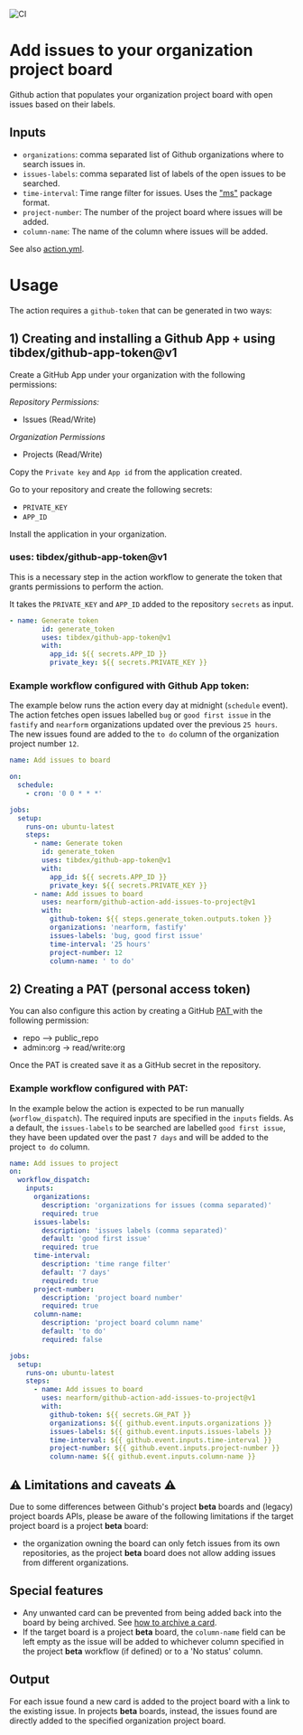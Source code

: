![CI](https://github.com/nearform/github-action-add-issues-to-project/actions/workflows/ci.yml/badge.svg)

# Add issues to your organization project board
Github action that populates your organization project board with open issues based on their labels.

## Inputs
- `organizations`: comma separated list of Github organizations where to search issues in.
- `issues-labels`: comma separated list of labels of the open issues to be searched.
- `time-interval`:  Time range filter for issues. Uses the ["ms"](https://www.npmjs.com/package/ms) package format.
- `project-number`: The number of the project board where issues will be added.
- `column-name`: The name of the column where issues will be added.

See also [action.yml](action.yml).

# Usage

The action requires a `github-token` that can be generated in two ways: 

## 1) Creating and installing a Github App + using tibdex/github-app-token@v1

Create a GitHub App under your organization with the following permissions:

*Repository Permissions:*
- Issues (Read/Write)

*Organization Permissions*
- Projects (Read/Write)

Copy the `Private key` and `App id` from the application created.

Go to your repository and create the following secrets:
- `PRIVATE_KEY`
- `APP_ID`

Install the application in your organization.

### uses: tibdex/github-app-token@v1

This is a necessary step in the action workflow to generate the token that grants permissions to perform the action.

It takes the `PRIVATE_KEY` and `APP_ID` added to the repository `secrets` as input.  

```yaml
- name: Generate token
        id: generate_token
        uses: tibdex/github-app-token@v1
        with:
          app_id: ${{ secrets.APP_ID }}
          private_key: ${{ secrets.PRIVATE_KEY }}
```

### Example workflow configured with Github App token:

The example below runs the action every day at midnight (`schedule` event). The action fetches open issues labelled `bug` or `good first issue` in the `fastify` and `nearform` organizations updated over the previous `25 hours`. The new issues found are added to the `to do` column of the organization project number `12`.

```yaml
name: Add issues to board

on:
  schedule:
    - cron: '0 0 * * *'

jobs:
  setup:
    runs-on: ubuntu-latest
    steps:
      - name: Generate token
        id: generate_token
        uses: tibdex/github-app-token@v1
        with:
          app_id: ${{ secrets.APP_ID }}
          private_key: ${{ secrets.PRIVATE_KEY }}
      - name: Add issues to board
        uses: nearform/github-action-add-issues-to-project@v1
        with:
          github-token: ${{ steps.generate_token.outputs.token }}
          organizations: 'nearform, fastify'
          issues-labels: 'bug, good first issue'
          time-interval: '25 hours'
          project-number: 12
          column-name: ' to do'

```

## 2) Creating a PAT (personal access token)

You can also configure this action by creating a GitHub [PAT ](https://docs.github.com/en/authentication/keeping-your-account-and-data-secure/creating-a-personal-access-token) with the following permission:
- repo --> public_repo
- admin:org -> read/write:org

Once the PAT is created save it as a GitHub secret in the repository.

### Example workflow configured with PAT:

In the example below the action is expected to be run manually (`worflow_dispatch`). The required inputs are specified in the `inputs` fields. As a default, the `issues-labels` to be searched are labelled `good first issue`, they have been updated over the past `7 days` and will be added to the project `to do` column.

```yaml
name: Add issues to project
on:
  workflow_dispatch:
    inputs:
      organizations:
        description: 'organizations for issues (comma separated)'
        required: true
      issues-labels: 
        description: 'issues labels (comma separated)'
        default: 'good first issue'
        required: true
      time-interval:
        description: 'time range filter'
        default: '7 days'
        required: true
      project-number:
        description: 'project board number'
        required: true
      column-name: 
        description: 'project board column name'
        default: 'to do'
        required: false

jobs:
  setup:
    runs-on: ubuntu-latest
    steps:
      - name: Add issues to board
        uses: nearform/github-action-add-issues-to-project@v1
        with:
          github-token: ${{ secrets.GH_PAT }}
          organizations: ${{ github.event.inputs.organizations }}
          issues-labels: ${{ github.event.inputs.issues-labels }}
          time-interval: ${{ github.event.inputs.time-interval }}
          project-number: ${{ github.event.inputs.project-number }}
          column-name: ${{ github.event.inputs.column-name }}

```

## :warning: Limitations and caveats :warning:

Due to some differences between Github's project **beta** boards and (legacy) project boards APIs, please be aware of the following limitations if the target project board is a project **beta** board:
- the organization owning the board can only fetch issues from its own repositories, as the project **beta** board does not allow adding issues from different organizations.

## Special features
 
- Any unwanted card can be prevented from being added back into the board by being archived. See [how to archive a card](https://docs.github.com/en/issues/organizing-your-work-with-project-boards/tracking-work-with-project-boards/archiving-cards-on-a-project-board). 
- If the target board is a project **beta** board, the `column-name` field can be left empty as the issue will be added to whichever column specified in the project **beta** workflow (if defined) or to a 'No status' column.

## Output

For each issue found a new card is added to the project board with a link to the existing issue. In projects **beta** boards, instead, the issues found are directly added to the specified organization project board.
